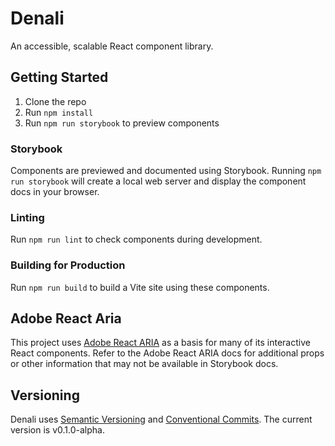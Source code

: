 # Denali

An accessible, scalable React component library.

## Getting Started

1. Clone the repo
2. Run `npm install`
3. Run `npm run storybook` to preview components

### Storybook

Components are previewed and documented using Storybook. Running `npm run storybook` will create a local web server and display the component docs in your browser.

### Linting

Run `npm run lint` to check components during development.

### Building for Production

Run `npm run build` to build a Vite site using these components.

## Adobe React Aria

This project uses [Adobe React ARIA](https://react-spectrum.adobe.com/react-aria/) as a basis for many of its interactive React components. Refer to the Adobe React ARIA docs for additional props or other information that may not be available in Storybook docs.

## Versioning

Denali uses [Semantic Versioning](https://semver.org/) and [Conventional Commits](https://www.conventionalcommits.org/). The current version is v0.1.0-alpha.